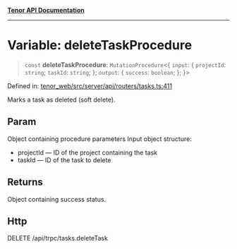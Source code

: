 [**Tenor API Documentation**](../../README.md)

***

# Variable: deleteTaskProcedure

> `const` **deleteTaskProcedure**: `MutationProcedure`\<\{ `input`: \{ `projectId`: `string`; `taskId`: `string`; \}; `output`: \{ `success`: `boolean`; \}; \}\>

Defined in: [tenor\_web/src/server/api/routers/tasks.ts:411](https://github.com/Apantli/Tenor/blob/b33873959b5093fc3e3d66ac4f230a78a6395bbd/tenor_web/src/server/api/routers/tasks.ts#L411)

Marks a task as deleted (soft delete).

## Param

Object containing procedure parameters
Input object structure:
- projectId — ID of the project containing the task
- taskId — ID of the task to delete

## Returns

Object containing success status.

## Http

DELETE /api/trpc/tasks.deleteTask
